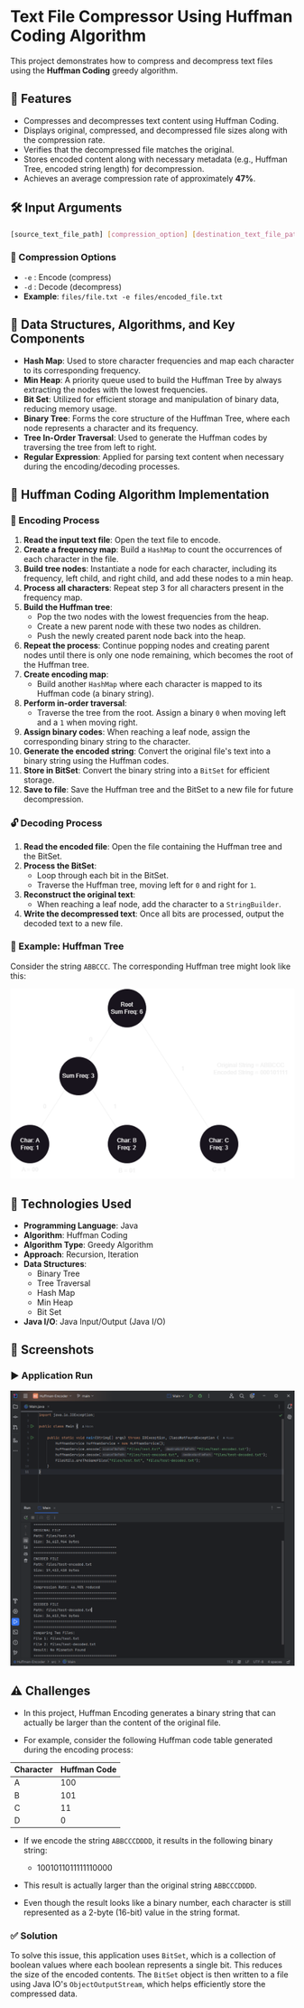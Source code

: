 # Text File Compressor Using Huffman Coding Algorithm

This project demonstrates how to compress and decompress text files using the **Huffman Coding** greedy algorithm.

## 🚀 Features

- Compresses and decompresses text content using Huffman Coding.
- Displays original, compressed, and decompressed file sizes along with the compression rate.
- Verifies that the decompressed file matches the original.
- Stores encoded content along with necessary metadata (e.g., Huffman Tree, encoded string length) for decompression.
- Achieves an average compression rate of approximately **47%**.

## 🛠️ Input Arguments

```bash
[source_text_file_path] [compression_option] [destination_text_file_path]
```

### 🧩 Compression Options

- `-e` : Encode (compress)
- `-d` : Decode (decompress)
- **Example**: `files/file.txt -e files/encoded_file.txt`


## 🧠 Data Structures, Algorithms, and Key Components

- **Hash Map**: Used to store character frequencies and map each character to its corresponding frequency.
- **Min Heap**: A priority queue used to build the Huffman Tree by always extracting the nodes with the lowest frequencies.
- **Bit Set**: Utilized for efficient storage and manipulation of binary data, reducing memory usage.
- **Binary Tree**: Forms the core structure of the Huffman Tree, where each node represents a character and its frequency.
- **Tree In-Order Traversal**: Used to generate the Huffman codes by traversing the tree from left to right.
- **Regular Expression**: Applied for parsing text content when necessary during the encoding/decoding processes.


## 🔧 Huffman Coding Algorithm Implementation

### 🔐 Encoding Process

1. **Read the input text file**: Open the text file to encode.
2. **Create a frequency map**: Build a `HashMap` to count the occurrences of each character in the file.
3. **Build tree nodes**: Instantiate a node for each character, including its frequency, left child, and right child, and add these nodes to a min heap.
4. **Process all characters**: Repeat step 3 for all characters present in the frequency map.
5. **Build the Huffman tree**:
    - Pop the two nodes with the lowest frequencies from the heap.
    - Create a new parent node with these two nodes as children.
    - Push the newly created parent node back into the heap.
6. **Repeat the process**: Continue popping nodes and creating parent nodes until there is only one node remaining, which becomes the root of the Huffman tree.
7. **Create encoding map**:
    - Build another `HashMap` where each character is mapped to its Huffman code (a binary string).
8. **Perform in-order traversal**:
    - Traverse the tree from the root. Assign a binary `0` when moving left and a `1` when moving right.
9. **Assign binary codes**: When reaching a leaf node, assign the corresponding binary string to the character.
10. **Generate the encoded string**: Convert the original file's text into a binary string using the Huffman codes.
11. **Store in BitSet**: Convert the binary string into a `BitSet` for efficient storage.
12. **Save to file**: Save the Huffman tree and the BitSet to a new file for future decompression.

### 🔓 Decoding Process

1. **Read the encoded file**: Open the file containing the Huffman tree and the BitSet.
2. **Process the BitSet**:
    - Loop through each bit in the BitSet.
    - Traverse the Huffman tree, moving left for `0` and right for `1`.
3. **Reconstruct the original text**:
    - When reaching a leaf node, add the character to a `StringBuilder`.
4. **Write the decompressed text**: Once all bits are processed, output the decoded text to a new file.

### 🌲 Example: Huffman Tree

Consider the string `ABBCCC`. The corresponding Huffman tree might look like this:

![](screenshot/Huffman_Diagram.png)


## 🧰 Technologies Used

- **Programming Language**: Java
- **Algorithm**: Huffman Coding
- **Algorithm Type**: Greedy Algorithm
- **Approach**: Recursion, Iteration
- **Data Structures**:
    - Binary Tree
    - Tree Traversal
    - Hash Map
    - Min Heap
    - Bit Set
- **Java I/O**: Java Input/Output (Java I/O)



## 🧪 Screenshots

### ▶️ Application Run
![Application Run Screenshot](screenshot/img.png)

## ⚠️ Challenges

- In this project, Huffman Encoding generates a binary string that can actually be larger than the content of the original file.

- For example, consider the following Huffman code table generated during the encoding process:

| Character | Huffman Code |
|-----------|--------------|
| A         | 100          |
| B         | 101          |
| C         | 11           |
| D         | 0            |

- If we encode the string `ABBCCCDDDD`, it results in the following binary string:
  - 1001011011111110000

- This result is actually larger than the original string `ABBCCCDDDD`.

- Even though the result looks like a binary number, each character is still represented as a 2-byte (16-bit) value in the string format.

### ✅ Solution

To solve this issue, this application uses `BitSet`, which is a collection of boolean values where each boolean represents a single bit. This reduces the size of the encoded contents. The `BitSet` object is then written to a file using Java IO's `ObjectOutputStream`, which helps efficiently store the compressed data.
